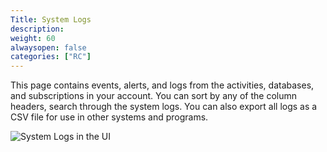 ```yaml
---
Title: System Logs
description:
weight: 60
alwaysopen: false
categories: ["RC"]
---
```

This page contains events, alerts, and logs from the activities, databases, and subscriptions in your account.
You can sort by any of the column headers, search through the system logs.
You can also export all logs as a CSV file for use in other systems and programs.

![System Logs in the UI](/images/rcpro/system_log.png?width=998&height=576)
